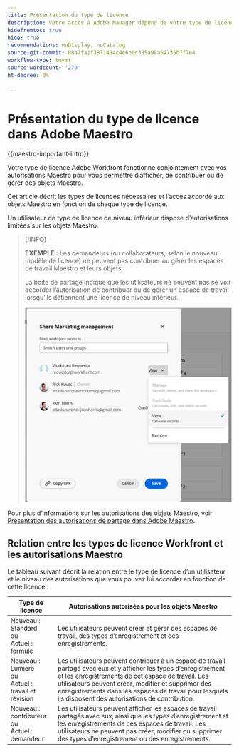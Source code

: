 ```yaml
---
title: Présentation du type de licence
description: Votre accès à Adobe Manager dépend de votre type de licence, en plus de vos autorisations d’accès aux objets Maestro.
hidefromtoc: true
hide: true
recommendations: noDisplay, noCatalog
source-git-commit: 08a7fa1f3871494c4c6b0c385a98a64735b7f7e4
workflow-type: tm+mt
source-wordcount: '279'
ht-degree: 0%

---
```


<!--update the metadata with real things when making this public; also update the description with something like this: Not all users in the organization have the same access and permissions to use Adobe Maestro. This article describes the levels of access that users could have to Adobe Maestro. -->
<!--update the title and the metadata title if Maestro is NOT its own product - because the title is too generic for it being a Workfront capability-->

# Présentation du type de licence dans Adobe Maestro

{{maestro-important-intro}}

Votre type de licence Adobe Workfront fonctionne conjointement avec vos autorisations Maestro pour vous permettre d’afficher, de contribuer ou de gérer des objets Maestro.

Cet article décrit les types de licences nécessaires et l’accès accordé aux objets Maestro en fonction de chaque type de licence.

Un utilisateur de type de licence de niveau inférieur dispose d’autorisations limitées sur les objets Maestro.

>[!INFO]
>
>**EXEMPLE :** Les demandeurs (ou collaborateurs, selon le nouveau modèle de licence) ne peuvent pas contribuer ou gérer les espaces de travail Maestro et leurs objets.
>
>La boîte de partage indique que les utilisateurs ne peuvent pas se voir accorder l’autorisation de contribuer ou de gérer un espace de travail lorsqu’ils détiennent une licence de niveau inférieur.
>
>![](assets/permissions-grayed-out-for-requestor-user.png)


Pour plus d’informations sur les autorisations des objets Maestro, voir [Présentation des autorisations de partage dans Adobe Maestro](/help/quicksilver/maestro/access/sharing-permissions-overview.md).

## Relation entre les types de licence Workfront et les autorisations Maestro

Le tableau suivant décrit la relation entre le type de licence d’un utilisateur et le niveau des autorisations que vous pouvez lui accorder en fonction de cette licence :


| Type de licence | Autorisations autorisées pour les objets Maestro |
|------------------------------------------------|-------------------------------------------------------------------------------------------------------------------------------------------------------------------------------|
| Nouveau : Standard <br> ou <br>Actuel : formule | Les utilisateurs peuvent créer et gérer des espaces de travail, des types d’enregistrement et des enregistrements. |
| Nouveau : Lumière <br> ou <br>Actuel : travail et révision | Les utilisateurs peuvent contribuer à un espace de travail partagé avec eux et y afficher les types d’enregistrement et les enregistrements de cet espace de travail.  Les utilisateurs peuvent créer, modifier et supprimer des enregistrements dans les espaces de travail pour lesquels ils disposent des autorisations de contribution. |
| Nouveau : contributeur <br> ou <br>Actuel : demandeur | Les utilisateurs peuvent afficher les espaces de travail partagés avec eux, ainsi que les types d’enregistrement et les enregistrements de ces espaces de travail. Les utilisateurs ne peuvent pas créer, modifier ou supprimer des types d’enregistrement ou des enregistrements. |



